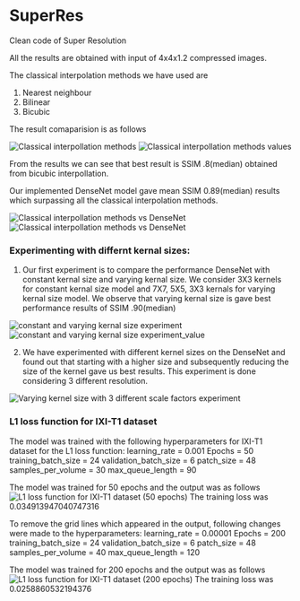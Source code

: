 # SuperRes
Clean code of Super Resolution

All the results are obtained with input of 4x4x1.2 compressed images. 


The classical interpolation methods we have used are
1. Nearest neighbour
2. Bilinear
3. Bicubic

The result comaparision is as follows

![Classical interpollation methods](https://github.com/v3nkyc0d3z/SuperRes/blob/master/Images/Legacy%20.png)
![Classical interpollation methods values](https://github.com/v3nkyc0d3z/SuperRes/blob/master/Images/Stats/legacy.PNG)


From the results we can see that best result is SSIM .8(median) obtained from bicubic interpollation.

Our implemented DenseNet model gave mean SSIM 0.89(median) results which surpassing all the classical interpolation methods.

![Classical interpollation methods vs DenseNet](https://github.com/v3nkyc0d3z/SuperRes/blob/master/Images/Example%20results/Example%204.png)
![Classical interpollation methods vs DenseNet](https://github.com/v3nkyc0d3z/SuperRes/blob/master/Images/Example%20results/Example3.png)



### Experimenting with differnt kernal sizes:

1. Our first experiment is to compare the performance DenseNet with constant kernal size and varying kernal size.
We consider 3X3 kernels for constant kernal size model and 7X7, 5X5, 3X3 kernals for varying kernal size model. 
We observe that varying kernal size is gave best performance results of SSIM .90(median)

![constant and varying kernal size experiment](https://github.com/v3nkyc0d3z/SuperRes/blob/master/Images/cnn.png)
![constant and varying kernal size experiment_value](https://github.com/v3nkyc0d3z/SuperRes/blob/master/Images/Stats/CNN.PNG)


2. We have experimented with different kernel sizes on the DenseNet and found out that 
starting with a higher size and subsequently reducing the size of the kernel gave us best results.
This experiment is done considering 3 different resolution.

![Varying kernel size with  3 different scale factors experiment](https://github.com/v3nkyc0d3z/SuperRes/blob/master/Images/scale_factors.png)
 
 ### L1 loss function for IXI-T1 dataset
 The model was trained with the following hyperparameters for IXI-T1 dataset for the L1 loss function:
 learning_rate = 0.001
 Epochs = 50
 training_batch_size = 24
 validation_batch_size = 6
 patch_size = 48
 samples_per_volume = 30
 max_queue_length = 90
 
 The model was trained for 50 epochs and the output was as follows
![L1 loss function for IXI-T1 dataset (50 epochs)](https://github.com/v3nkyc0d3z/SuperRes/blob/master/Images/Example%20results/T1_L1_50epochs.png)
The training loss was 0.034913947040747316

 To remove the grid lines which appeared in the output, following changes were made to the hyperparameters:
 learning_rate = 0.00001
 Epochs = 200
 training_batch_size = 24
 validation_batch_size = 6
 patch_size = 48
 samples_per_volume = 40
 max_queue_length = 120
 
  The model was trained for 200 epochs and the output was as follows
  ![L1 loss function for IXI-T1 dataset (200 epochs)](https://github.com/v3nkyc0d3z/SuperRes/blob/master/Images/Example%20results/T1_L1_200epochs.png)
 The training loss was 0.0258860532194376
